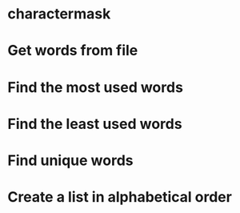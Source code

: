 # charactermask
# Get words from file
# Find the most used words
# Find the least used words
# Find unique words
# Create a list in alphabetical order
